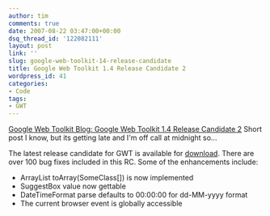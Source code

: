 ```yaml
---
author: tim
comments: true
date: 2007-08-22 03:47:00+00:00
dsq_thread_id: '122082111'
layout: post
link: ''
slug: google-web-toolkit-14-release-candidate
title: Google Web Toolkit 1.4 Release Candidate 2
wordpress_id: 41
categories:
- Code
tags:
- GWT
---
```


[Google Web Toolkit Blog: Google Web Toolkit 1.4 Release Candidate
2](http://googlewebtoolkit.blogspot.com/2007/08/google-web-toolkit-14-release-candidate.html) Short post I know, but its getting late and I'm off call at
midnight so...  

The latest release candidate for GWT is available for
[download](http://code.google.com/webtoolkit/download.html#rc). There are over
100 bug fixes included in this RC. Some of the enhancements include:  
  
* ArrayList toArray(SomeClass[]) is now implemented  
*  SuggestBox value now gettable  
*  DateTimeFormat parse defaults to 00:00:00 for dd-MM-yyyy format  
*  The current browser event is globally accessible  

